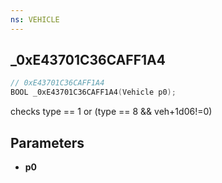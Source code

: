```yaml
---
ns: VEHICLE
---
```

## _0xE43701C36CAFF1A4

```c
// 0xE43701C36CAFF1A4
BOOL _0xE43701C36CAFF1A4(Vehicle p0);
```

checks type == 1 or (type == 8 && veh+1d06!=0)

## Parameters
* **p0**


